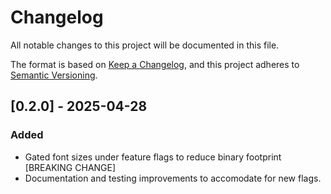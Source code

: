 # Changelog

All notable changes to this project will be documented in this file.

The format is based on [Keep a Changelog](https://keepachangelog.com/en/1.1.0/),
and this project adheres to [Semantic Versioning](https://semver.org/spec/v2.0.0.html).

## [0.2.0] - 2025-04-28

### Added

- Gated font sizes under feature flags to reduce binary footprint [BREAKING CHANGE]
- Documentation and testing improvements to accomodate for new flags.
